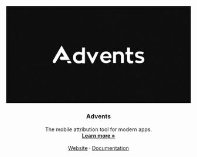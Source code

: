 <a href="https://advents.io">
  <img alt="Advents is the mobile attribution tool for modern apps." src="https://github.com/advents-io/docs/blob/main/misc/og.png">
</a>

<h3 align="center">Advents</h3>

<p align="center">
  The mobile attribution tool for modern apps.
  <br />
  <a href="https://advents.io"><strong>Learn more »</strong></a>
  <br />
  <br />
  <a href="https://advents.io">Website</a>
  ·
  <a href="https://docs.advents.io">Documentation</a>
</p>
